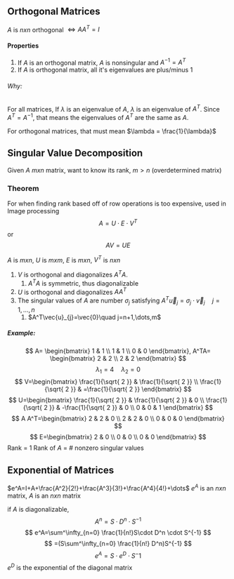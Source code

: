 ## Orthogonal Matrices
$A$ is $nxn$ orthogonal $\iff  A A^T=I$
#### Properties
1) If $A$ is an orthogonal matrix, $A$ is nonsingular and $A^{-1}=A^T$
2) If $A$ is orthogonal matrix, all it's eigenvalues are plus/minus 1
###### Why:
For all matrices,
If $\lambda$ is an eigenvalue of $A$, $\lambda$ is an eigenvalue of $A^T$. Since $A^T=A^{-1}$, that means the eigenvalues of $A^T$ are the same as $A$.

For orthogonal matrices, that must mean $\lambda = \frac{1}{\lambda}$

## Singular Value Decomposition
Given $A$ $mxn$ matrix, want to know its rank, $m>n$ (overdetermined matrix)

### Theorem
For when finding rank based off of row operations is too expensive, used in Image processing
$$
A=U\cdot E\cdot V^T
$$
or
$$
AV=UE
$$

$A$ is $mxn$, $U$ is $mxm$, $E$ is $mxn$, $V^T$ is $nxn$

1) $V$ is orthogonal and diagonalizes $A^TA$.
	1) $A^TA$ is symmetric, thus diagonalizable
2) $U$ is orthogonal and diagonalizes $A A^T$
3) The singular values of $A$ are number $\sigma_{j}$ satisfying $A^T\vec{u}_{j}=\sigma_{j}\cdot \vec{v}_{j}\quad j=1,\dots,n$ 
	1) $A^T\vec{u}_{j}=\vec{0}\quad j=n+1,\dots,m$
##### Example:
$$
A=
\begin{bmatrix}
1 & 1 \\
1 & 1 \\
0 & 0
\end{bmatrix},
A^TA= \begin{bmatrix}
2 & 2 \\
2 & 2
\end{bmatrix}
$$
$$
\lambda_{1}=4 \quad \lambda_{2}=0
$$
$$
V=\begin{bmatrix}
\frac{1}{\sqrt{ 2 }} & \frac{1}{\sqrt{ 2 }} \\
\frac{1}{\sqrt{ 2 }} & =\frac{1}{\sqrt{ 2 }}
\end{bmatrix}
$$
$$
U=\begin{bmatrix}
\frac{1}{\sqrt{ 2 }} & \frac{1}{\sqrt{ 2 }} & 0 \\
\frac{1}{\sqrt{ 2 }} & -\frac{1}{\sqrt{ 2 }} & 0 \\
0 & 0 & 1
\end{bmatrix}
$$
$$
A A^T=\begin{bmatrix}
2 & 2 & 0 \\
2 & 2 & 0 \\
0 & 0 & 0
\end{bmatrix}
$$
$$
E=\begin{bmatrix}
2 & 0 \\
0  & 0 \\
0 & 0
\end{bmatrix}
$$
Rank = 1
Rank of $A$ = # nonzero singular values

## Exponential of Matrices
$e^A=I+A+\frac{A^2}{2!}+\frac{A^3}{3!}+\frac{A^4}{4!}+\dots$
$e^A$ is an $nxn$ matrix, $A$ is an $nxn$ matrix

if $A$ is diagonalizable,
$$
A^n=S\cdot D^n\cdot S^{-1}
$$
$$
e^A=\sum^\infty_{n=0} \frac{1}{n!}S\cdot D^n \cdot S^{-1} 
$$
$$
=(S\sum^\infty_{n=0} \frac{1}{n!} D^n)S^{-1}
$$
$$
e^A=S \cdot e^D \cdot S^-1
$$
$e^D$ is the exponential of the diagonal matrix



